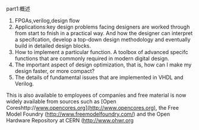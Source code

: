 part1:概述

1. FPGAs,verilog,design flow
2. Applications:key design problems facing designers are worked through from start to fnish in a practical way. And how the designer can interpret a specifcation, develop a top-down design methodology and eventually build in detailed design blocks.
3. How to implement a particular function. A toolbox of advanced specifc functions that are commonly required in modern digital design.
4. The important aspect of design optimization, that is, how can I make my design faster, or more compact? 
5. The details of fundamental issues that are implemented in VHDL and Verilog.

This is also available to employees of companies and free material is now widely available from sources such as [Open
Coreshttp://www.opencores.org](http://www.opencores.org), the Free Model Foundry (http://www.freemodelfoundry.com/) and the Open Hardware Repository at CERN (http://www.ohwr.org
